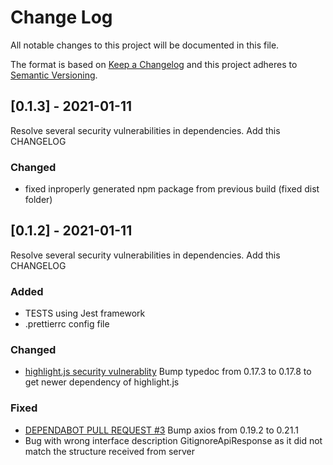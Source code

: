 # Change Log

All notable changes to this project will be documented in this file.

The format is based on [Keep a Changelog](http://keepachangelog.com/)
and this project adheres to [Semantic Versioning](http://semver.org/).

## [0.1.3] - 2021-01-11

Resolve several security vulnerabilities in dependencies. Add this CHANGELOG

### Changed

- fixed inproperly generated npm package from previous build (fixed dist folder)

## [0.1.2] - 2021-01-11

Resolve several security vulnerabilities in dependencies. Add this CHANGELOG

### Added

- TESTS using Jest framework
- .prettierrc config file

### Changed

- [highlight.js security vulnerablity](https://github.com/stefanjarina/gitignore.io/security/dependabot/yarn.lock/highlight.js/closed)
  Bump typedoc from 0.17.3 to 0.17.8 to get newer dependency of highlight.js

### Fixed

- [DEPENDABOT PULL REQUEST #3](https://github.com/stefanjarina/gitignore.io/pull/3)
  Bump axios from 0.19.2 to 0.21.1
- Bug with wrong interface description GitignoreApiResponse as it did not match the structure received from server
